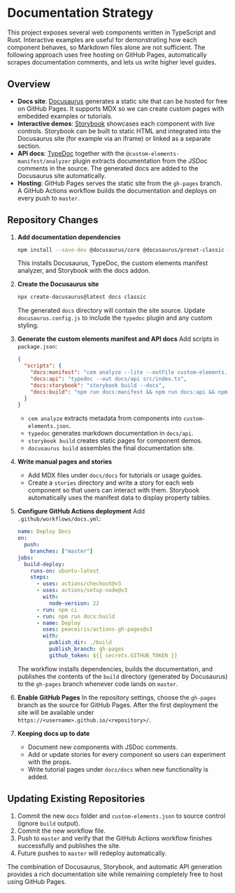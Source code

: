 # Documentation Strategy

This project exposes several web components written in TypeScript and Rust. Interactive examples are useful for demonstrating how each component behaves, so Markdown files alone are not sufficient. The following approach uses free hosting on GitHub Pages, automatically scrapes documentation comments, and lets us write higher level guides.

## Overview

- **Docs site**: [Docusaurus](https://docusaurus.io/) generates a static site that can be hosted for free on GitHub Pages. It supports MDX so we can create custom pages with embedded examples or tutorials.
- **Interactive demos**: [Storybook](https://storybook.js.org/) showcases each component with live controls. Storybook can be built to static HTML and integrated into the Docusaurus site (for example via an iframe) or linked as a separate section.
- **API docs**: [TypeDoc](https://typedoc.org/) together with the `@custom-elements-manifest/analyzer` plugin extracts documentation from the JSDoc comments in the source. The generated docs are added to the Docusaurus site automatically.
- **Hosting**: GitHub Pages serves the static site from the `gh-pages` branch. A GitHub Actions workflow builds the documentation and deploys on every push to `master`.

## Repository Changes

1. **Add documentation dependencies**
   ```bash
   npm install --save-dev @docusaurus/core @docusaurus/preset-classic @docusaurus/plugin-content-docs @docusaurus/plugin-content-pages @docusaurus/plugin-content-blog @docusaurus/theme-live-codeblock typedoc docusaurus-plugin-typedoc @custom-elements-manifest/analyzer storybook @storybook/web-components @storybook/addon-docs
   ```
   This installs Docusaurus, TypeDoc, the custom elements manifest analyzer, and Storybook with the docs addon.

2. **Create the Docusaurus site**
   ```bash
   npx create-docusaurus@latest docs classic
   ```
   The generated `docs` directory will contain the site source. Update `docusaurus.config.js` to include the `typedoc` plugin and any custom styling.

3. **Generate the custom elements manifest and API docs**
   Add scripts in `package.json`:
   ```json
   {
     "scripts": {
       "docs:manifest": "cem analyze --lite --outFile custom-elements.json",
       "docs:api": "typedoc --out docs/api src/index.ts",
       "docs:storybook": "storybook build --docs",
       "docs:build": "npm run docs:manifest && npm run docs:api && npm run docs:storybook && docusaurus build docs"
     }
   }
   ```
   - `cem analyze` extracts metadata from components into `custom-elements.json`.
   - `typedoc` generates markdown documentation in `docs/api`.
   - `storybook build` creates static pages for component demos.
   - `docusaurus build` assembles the final documentation site.

4. **Write manual pages and stories**
   - Add MDX files under `docs/docs` for tutorials or usage guides.
   - Create a `stories` directory and write a story for each web component so that users can interact with them. Storybook automatically uses the manifest data to display property tables.

5. **Configure GitHub Actions deployment**
   Add `.github/workflows/docs.yml`:
   ```yaml
   name: Deploy Docs
   on:
     push:
       branches: ["master"]
   jobs:
     build-deploy:
       runs-on: ubuntu-latest
       steps:
         - uses: actions/checkout@v3
         - uses: actions/setup-node@v3
           with:
             node-version: 22
         - run: npm ci
         - run: npm run docs:build
         - name: Deploy
           uses: peaceiris/actions-gh-pages@v3
           with:
             publish_dir: ./build
             publish_branch: gh-pages
             github_token: ${{ secrets.GITHUB_TOKEN }}
   ```
   The workflow installs dependencies, builds the documentation, and publishes the contents of the `build` directory (generated by Docusaurus) to the `gh-pages` branch whenever code lands on `master`.

6. **Enable GitHub Pages**
   In the repository settings, choose the `gh-pages` branch as the source for GitHub Pages. After the first deployment the site will be available under `https://<username>.github.io/<repository>/`.

7. **Keeping docs up to date**
   - Document new components with JSDoc comments.
   - Add or update stories for every component so users can experiment with the props.
   - Write tutorial pages under `docs/docs` when new functionality is added.

## Updating Existing Repositories

1. Commit the new `docs` folder and `custom-elements.json` to source control (ignore `build` output).
2. Commit the new workflow file.
3. Push to `master` and verify that the GitHub Actions workflow finishes successfully and publishes the site.
4. Future pushes to `master` will redeploy automatically.

The combination of Docusaurus, Storybook, and automatic API generation provides a rich documentation site while remaining completely free to host using GitHub Pages.
